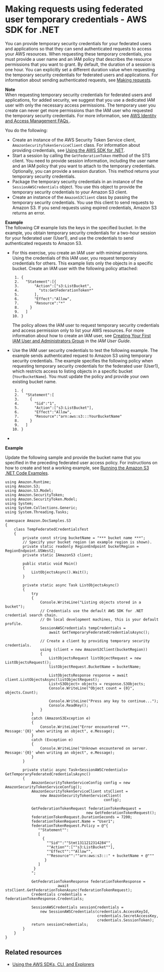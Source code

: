 # Making requests using federated user temporary credentials \- AWS SDK for \.NET<a name="AuthUsingTempFederationTokenDotNet"></a>

You can provide temporary security credentials for your federated users and applications so that they can send authenticated requests to access your AWS resources\. When requesting these temporary credentials, you must provide a user name and an IAM policy that describes the resource permissions that you want to grant\. By default, the duration of a session is one hour\. You can explicitly set a different duration value when requesting the temporary security credentials for federated users and applications\. For information about sending authenticated requests, see [Making requests](MakingRequests.md)\.

**Note**  
When requesting temporary security credentials for federated users and applications, for added security, we suggest that you use a dedicated IAM user with only the necessary access permissions\. The temporary user you create can never get more permissions than the IAM user who requested the temporary security credentials\. For more information, see [ AWS Identity and Access Management FAQs ](https://aws.amazon.com/iam/faqs/#What_are_the_best_practices_for_using_temporary_security_credentials)\.

You do the following:
+ Create an instance of the AWS Security Token Service client, `AmazonSecurityTokenServiceClient` class\. For information about providing credentials, see [Using the AWS SDK for \.NET](UsingTheMPDotNetAPI.md)\.
+ Start a session by calling the `GetFederationToken` method of the STS client\. You need to provide session information, including the user name and an IAM policy that you want to attach to the temporary credentials\. Optionally, you can provide a session duration\. This method returns your temporary security credentials\.
+ Package the temporary security credentials in an instance of the `SessionAWSCredentials` object\. You use this object to provide the temporary security credentials to your Amazon S3 client\.
+ Create an instance of the `AmazonS3Client` class by passing the temporary security credentials\. You use this client to send requests to Amazon S3\. If you send requests using expired credentials, Amazon S3 returns an error\. 

**Example**  
The following C\# example lists the keys in the specified bucket\. In the example, you obtain temporary security credentials for a two\-hour session for your federated user \(User1\), and use the credentials to send authenticated requests to Amazon S3\.   
+ For this exercise, you create an IAM user with minimal permissions\. Using the credentials of this IAM user, you request temporary credentials for others\. This example lists only the objects in a specific bucket\. Create an IAM user with the following policy attached: 

  ```
   1. {
   2.   "Statement":[{
   3.       "Action":["s3:ListBucket",
   4.         "sts:GetFederationToken*"
   5.       ],
   6.       "Effect":"Allow",
   7.       "Resource":"*"
   8.     }
   9.   ]
  10. }
  ```

  The policy allows the IAM user to request temporary security credentials and access permission only to list your AWS resources\. For more information about how to create an IAM user, see [Creating Your First IAM User and Administrators Group](https://docs.aws.amazon.com/IAM/latest/UserGuide/getting-started_create-admin-group.html) in the *IAM User Guide*\. 
+ Use the IAM user security credentials to test the following example\. The example sends authenticated request to Amazon S3 using temporary security credentials\. The example specifies the following policy when requesting temporary security credentials for the federated user \(User1\), which restricts access to listing objects in a specific bucket \(`YourBucketName`\)\. You must update the policy and provide your own existing bucket name\.

  ```
   1. {
   2.   "Statement":[
   3.     {
   4.       "Sid":"1",
   5.       "Action":["s3:ListBucket"],
   6.       "Effect":"Allow", 
   7.       "Resource":"arn:aws:s3:::YourBucketName"
   8.     }
   9.   ]
  10. }
  ```
+   
**Example**  

  Update the following sample and provide the bucket name that you specified in the preceding federated user access policy\. For instructions on how to create and test a working example, see [Running the Amazon S3 \.NET Code Examples](UsingTheMPDotNetAPI.md#TestingDotNetApiSamples)\.

  ```
  using Amazon.Runtime;
  using Amazon.S3;
  using Amazon.S3.Model;
  using Amazon.SecurityToken;
  using Amazon.SecurityToken.Model;
  using System;
  using System.Collections.Generic;
  using System.Threading.Tasks;
  
  namespace Amazon.DocSamples.S3
  {
      class TempFederatedCredentialsTest
      {
          private const string bucketName = "*** bucket name ***";
          // Specify your bucket region (an example region is shown).
          private static readonly RegionEndpoint bucketRegion = RegionEndpoint.USWest2;
          private static IAmazonS3 client;
  
          public static void Main()
          {
              ListObjectsAsync().Wait();
          }
  
          private static async Task ListObjectsAsync()
          {
              try
              {
                  Console.WriteLine("Listing objects stored in a bucket");
                  // Credentials use the default AWS SDK for .NET credential search chain. 
                  // On local development machines, this is your default profile.
                  SessionAWSCredentials tempCredentials =
                      await GetTemporaryFederatedCredentialsAsync();
  
                  // Create a client by providing temporary security credentials.
                  using (client = new AmazonS3Client(bucketRegion))
                  {
                      ListObjectsRequest listObjectRequest = new ListObjectsRequest();
                      listObjectRequest.BucketName = bucketName;
  
                      ListObjectsResponse response = await client.ListObjectsAsync(listObjectRequest);
                      List<S3Object> objects = response.S3Objects;
                      Console.WriteLine("Object count = {0}", objects.Count);
  
                      Console.WriteLine("Press any key to continue...");
                      Console.ReadKey();
                  }
              }
              catch (AmazonS3Exception e)
              {
                  Console.WriteLine("Error encountered ***. Message:'{0}' when writing an object", e.Message);
              }
              catch (Exception e)
              {
                  Console.WriteLine("Unknown encountered on server. Message:'{0}' when writing an object", e.Message);
              }
          }
  
          private static async Task<SessionAWSCredentials> GetTemporaryFederatedCredentialsAsync()
          {
              AmazonSecurityTokenServiceConfig config = new AmazonSecurityTokenServiceConfig();
              AmazonSecurityTokenServiceClient stsClient =
                  new AmazonSecurityTokenServiceClient(
                                               config);
  
              GetFederationTokenRequest federationTokenRequest =
                                       new GetFederationTokenRequest();
              federationTokenRequest.DurationSeconds = 7200;
              federationTokenRequest.Name = "User1";
              federationTokenRequest.Policy = @"{
                 ""Statement"":
                 [
                   {
                     ""Sid"":""Stmt1311212314284"",
                     ""Action"":[""s3:ListBucket""],
                     ""Effect"":""Allow"",
                     ""Resource"":""arn:aws:s3:::" + bucketName + @"""
                    }
                 ]
               }
              ";
  
              GetFederationTokenResponse federationTokenResponse =
                          await stsClient.GetFederationTokenAsync(federationTokenRequest);
              Credentials credentials = federationTokenResponse.Credentials;
  
              SessionAWSCredentials sessionCredentials =
                  new SessionAWSCredentials(credentials.AccessKeyId,
                                            credentials.SecretAccessKey,
                                            credentials.SessionToken);
              return sessionCredentials;
          }
      }
  }
  ```

## Related resources<a name="RelatedResources006"></a>
+ [Using the AWS SDKs, CLI, and Explorers](UsingAWSSDK.md)